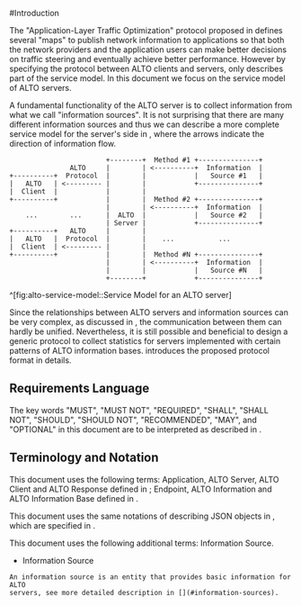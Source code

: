 
#Introduction

<!-- [[[ -->

<!-- service model not complete [[[ -->

The "Application-Layer Traffic Optimization" protocol proposed in [](#RFC7285)
defines several "maps" to publish network information to applications so that
both the network providers and the application users can make better decisions
on traffic steering and eventually achieve better performance.  However by
specifying the protocol between ALTO clients and servers, [](#RFC7285) only
describes part of the service model.  In this document we focus on the service
model of ALTO servers.

A fundamental functionality of the ALTO server is to collect information from
what we call "information sources".  It is not surprising that there are many
different information sources and thus we can describe a more complete service
model for the server's side in [](#fig:alto-service-model), where the arrows
indicate the direction of information flow.

<!-- Figure: alto-service-model [[[ -->


                            +--------+  Method #1 +---------------+
                   ALTO     |        | <----------+  Information  |
    +----------+  Protocol  |        |            |   Source #1   |
    |   ALTO   | <--------- |        |            +---------------+
    |  Client  |            |        |
    +----------+            |        |  Method #2 +---------------+
                            |        | <----------+  Information  |
        ...        ...      |  ALTO  |            |   Source #2   |
                            | Server |            +---------------+
    +----------+   ALTO     |        |
    |   ALTO   |  Protocol  |        |    ...           ...
    |  Client  | <--------- |        |
    +----------+            |        |  Method #N +---------------+
                            |        | <----------+  Information  |
                            |        |            |   Source #N   |
                            +--------+            +---------------+
^[fig:alto-service-model::Service Model for an ALTO server]

<!-- ]]] -->

<!-- ]]] -->

<!-- protocol for common server-is communication [[[ -->

Since the relationships between ALTO servers and information sources can be very
complex, as discussed in [](#relationships), the communication between them can
hardly be unified.  Nevertheless, it is still possible and beneficial to design
a generic protocol to collect statistics for servers implemented with certain
patterns of ALTO information bases.  [](#alto-info-protocol) introduces the
proposed protocol format in details.

<!-- ]]] -->

## Requirements Language

The key words "MUST", "MUST NOT", "REQUIRED", "SHALL", "SHALL NOT", "SHOULD",
"SHOULD NOT", "RECOMMENDED", "MAY", and "OPTIONAL" in this document are to be
interpreted as described in [](#RFC2119).

## Terminology and Notation

This document uses the following terms: Application, ALTO Server, ALTO Client
and ALTO Response defined in [](#RFC5693); Endpoint, ALTO Information and ALTO
Information Base defined in [](#RFC7285).

This document uses the same notations of describing JSON objects in
[](#RFC7285), which are specified in [](#RFC7159).

This document uses the following additional terms: Information Source.

- Information Source
<!-- [[[ -->

    An information source is an entity that provides basic information for ALTO
    servers, see more detailed description in [](#information-sources).

<!-- ]]] -->

